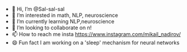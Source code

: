 - 👋 Hi, I’m @Sal-sal-sal
- 👀 I’m interested in math, NLP, neuroscience 
- 🌱 I’m currently learning NLP,neuroscience
- 💞️ I’m looking to collaborate on n!
- 📫 How to reach me insta https://www.instagram.com/mikail_nadirov/
- 😄 Fun fact I am working on a 'sleep' mechanism for neural networks
<!---
Sal-sal-sal/Sal-sal-sal is a ✨ special ✨ repository because its `README.md` (this file) appears on your GitHub profile.
You can click the Preview link to take a look at your changes.
--->
